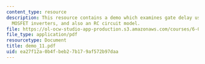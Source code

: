 ```yaml
---
content_type: resource
description: This resource contains a demo which examines gate delay using two cascaded
  MOSFET inverters, and also an RC circuit model.
file: https://ol-ocw-studio-app-production.s3.amazonaws.com/courses/6-002-circuits-and-electronics-spring-2007/ea27f12a0b4fbeb27b179af572b97daa_demo_11.pdf
file_type: application/pdf
resourcetype: Document
title: demo_11.pdf
uid: ea27f12a-0b4f-beb2-7b17-9af572b97daa
---
```

